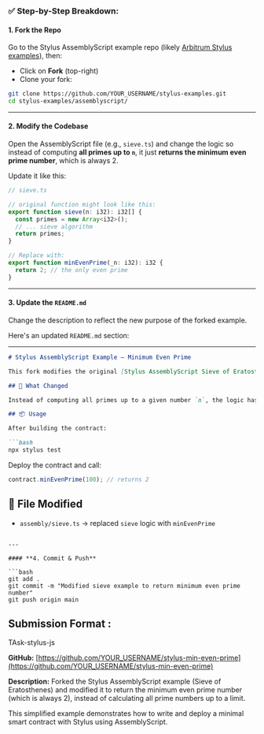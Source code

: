 ### ✅ Step-by-Step Breakdown:

#### **1. Fork the Repo**

Go to the Stylus AssemblyScript example repo (likely [Arbitrum Stylus examples](https://github.com/OffchainLabs/stylus-examples)), then:

* Click on **Fork** (top-right)
* Clone your fork:

```bash
git clone https://github.com/YOUR_USERNAME/stylus-examples.git
cd stylus-examples/assemblyscript/
```

---

#### **2. Modify the Codebase**

Open the AssemblyScript file (e.g., `sieve.ts`) and change the logic so instead of computing **all primes up to `n`**, it just **returns the minimum even prime number**, which is always 2.

Update it like this:

```ts
// sieve.ts

// original function might look like this:
export function sieve(n: i32): i32[] {
  const primes = new Array<i32>();
  // ... sieve algorithm
  return primes;
}

// Replace with:
export function minEvenPrime(_n: i32): i32 {
  return 2; // the only even prime
}
```

---

#### **3. Update the `README.md`**

Change the description to reflect the new purpose of the forked example.

Here's an updated `README.md` section:

---

````md
# Stylus AssemblyScript Example – Minimum Even Prime

This fork modifies the original [Stylus AssemblyScript Sieve of Eratosthenes](https://github.com/OffchainLabs/stylus-examples) example to demonstrate a minimal Stylus smart contract that returns the smallest even prime number — which is always **2**.

## 🧠 What Changed

Instead of computing all primes up to a given number `n`, the logic has been simplified to return the only even prime number (2). This showcases a basic AssemblyScript contract in Stylus for educational and testing purposes.

## 📦 Usage

After building the contract:

```bash
npx stylus test
````

Deploy the contract and call:

```ts
contract.minEvenPrime(100); // returns 2
```

## 📁 File Modified

* `assembly/sieve.ts` → replaced `sieve` logic with `minEvenPrime`

````

---

#### **4. Commit & Push**

```bash
git add .
git commit -m "Modified sieve example to return minimum even prime number"
git push origin main
````

## Submission Format : 
TAsk-stylus-js

**GitHub:** [https://github.com/YOUR_USERNAME/stylus-min-even-prime](https://github.com/YOUR_USERNAME/stylus-min-even-prime)

**Description:**
Forked the Stylus AssemblyScript example (Sieve of Eratosthenes) and modified it to return the minimum even prime number (which is always 2), instead of calculating all prime numbers up to a limit. 

This simplified example demonstrates how to write and deploy a minimal smart contract with Stylus using AssemblyScript.
